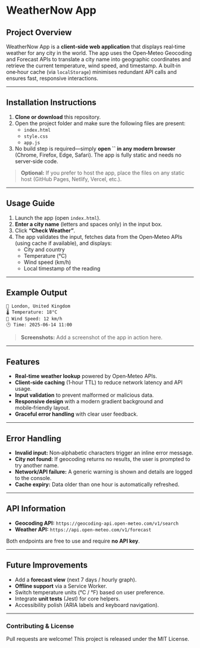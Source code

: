 # WeatherNow App

## Project Overview

 WeatherNow App is a **client‑side web application** that displays real‑time weather for any city in the world. The app uses the Open‑Meteo Geocoding and Forecast APIs to translate a city name into geographic coordinates and retrieve the current temperature, wind speed, and timestamp. A built‑in one‑hour cache (via `localStorage`) minimises redundant API calls and ensures fast, responsive interactions.

---

## Installation Instructions

1. **Clone or download** this repository.
2. Open the project folder and make sure the following files are present:
   - `index.html`
   - `style.css`
   - `app.js`
3. No build step is required—simply **open **``** in any modern browser** (Chrome, Firefox, Edge, Safari). The app is fully static and needs no server‑side code.

> **Optional:** If you prefer to host the app, place the files on any static host (GitHub Pages, Netlify, Vercel, etc.).

---

## Usage Guide

1. Launch the app (open `index.html`).
2. **Enter a city name** (letters and spaces only) in the input box.
3. Click **“Check Weather”**.
4. The app validates the input, fetches data from the Open‑Meteo APIs (using cache if available), and displays:
   - City and country
   - Temperature (°C)
   - Wind speed (km/h)
   - Local timestamp of the reading

---

## Example Output

```text
📍 London, United Kingdom
🌡️ Temperature: 18°C
💨 Wind Speed: 12 km/h
🕒 Time: 2025‑06‑14 11:00
```

> **Screenshots:** Add a screenshot of the app in action here.

---

## Features

- **Real‑time weather lookup** powered by Open‑Meteo APIs.
- **Client‑side caching** (1‑hour TTL) to reduce network latency and API usage.
- **Input validation** to prevent malformed or malicious data.
- **Responsive design** with a modern gradient background and mobile‑friendly layout.
- **Graceful error handling** with clear user feedback.

---

## Error Handling

- **Invalid input:** Non‑alphabetic characters trigger an inline error message.
- **City not found:** If geocoding returns no results, the user is prompted to try another name.
- **Network/API failure:** A generic warning is shown and details are logged to the console.
- **Cache expiry:** Data older than one hour is automatically refreshed.

---

## API Information

- **Geocoding API:** `https://geocoding-api.open-meteo.com/v1/search`
- **Weather API:** `https://api.open-meteo.com/v1/forecast`

Both endpoints are free to use and require **no API key**.

---

## Future Improvements

- Add a **forecast view** (next 7 days / hourly graph).
- **Offline support** via a Service Worker.
- Switch temperature units (°C / °F) based on user preference.
- Integrate **unit tests** (Jest) for core helpers.
- Accessibility polish (ARIA labels and keyboard navigation).

---

### Contributing & License

Pull requests are welcome! This project is released under the MIT License.

